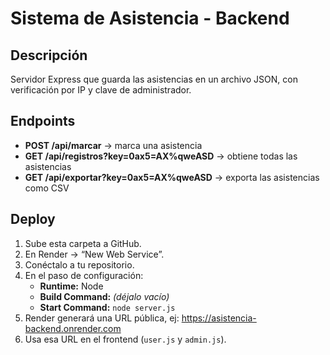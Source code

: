 # Sistema de Asistencia - Backend

## Descripción
Servidor Express que guarda las asistencias en un archivo JSON, con verificación por IP y clave de administrador.

## Endpoints
- **POST /api/marcar** → marca una asistencia
- **GET /api/registros?key=0ax5=AX%qweASD** → obtiene todas las asistencias
- **GET /api/exportar?key=0ax5=AX%qweASD** → exporta las asistencias como CSV

## Deploy
1. Sube esta carpeta a GitHub.
2. En Render → “New Web Service”.
3. Conéctalo a tu repositorio.
4. En el paso de configuración:
   - **Runtime:** Node
   - **Build Command:** *(déjalo vacío)*
   - **Start Command:** `node server.js`
5. Render generará una URL pública, ej:
    https://asistencia-backend.onrender.com
6. Usa esa URL en el frontend (`user.js` y `admin.js`).

